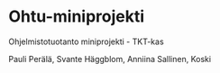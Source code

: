 Ohtu-miniprojekti
=================

Ohjelmistotuotanto miniprojekti - TKT-kas

Pauli Perälä, Svante Häggblom, Anniina Sallinen, Koski
